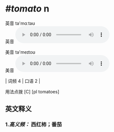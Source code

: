 # ***\#tomato*** n
英音 tə'mɑːtəʊ  
英音
<audio src="./media/tomato-B.aac" controls="controls"></audio>

美音 tə'meɪtoʊ  
美音
<audio src="./media/tomato.aac" controls="controls"></audio>



| 词频 4 | 口语 2 |  

用法点拨  [C] [pl tomatoes]

英文释义
---
### 1.*高义频：* **西红柿；番茄**  


